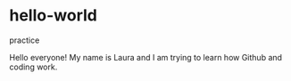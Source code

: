 # hello-world
practice

Hello everyone!
My name is Laura and I am trying to learn how Github and coding work.
